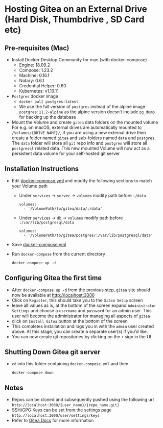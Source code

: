 # Hosting Gitea on an External Drive (Hard Disk, Thumbdrive , SD Card etc)

## Pre-requisites (Mac)

- Install Docker Desktop Community for mac (with docker-compose)
  - Engine: 18.09.2
  - Compose: 1.23.2
  - Machine: 0.16.1
  - Notary: 0.6.1
  - Credential Helper: 0.60
  - Kubernetes: v1.10.11
- `Postgres` docker image
  - `docker pull postgres:latest`
  - We use the full version of `postgres` instead of the alpine image `postgres:11.2-alpine` as the alpine version doesn't include `pg_dump` for backing up the database
- Mount the Volume and create `gitea` data folders on the mounted volume For e.g. on macOS, external drives are automatically mounted to `/Volumes/{DRIVE_NAME}/`, if you are using a new external drive then create a folder named `gitea` and sub-folders named `data` and `postgres`. The `data` folder will store all `git` repo info and `postgres` will store all `postgresql` related data. This new mounted Volume will now act as a persistent data volume for your self-hosted git server

## Installation Instructions

- Edit [docker-compose.yml](docker-compose.yml) and modify the following sections to match your Volume path

  - Under `services` -> `server` -> `volumes` modify path before `:/data`

    ```(yaml)
    volumes:
      - '/VolumePath/to/gitea/data/:/data'
    ```

  - Under `services` -> `db` -> `volumes` modify path before `:/var/lib/postgresql/data`

    ```(yaml)
    volumes:
      - '/VolumePath/to/gitea/postgres/:/var/lib/postgresql/data'
    ```

- Save [docker-compose.yml](docker-compose.yml)

- Run `docker-compose` from the current directory

   ```(shell)
   docker-compose up -d
   ```

## Configuring Gitea the first time

- After `docker-compose up -d` from the previous step, `gitea` site should now be available at [http://localhost:3000](http://localhost:3000)
- Click on `Register`, this should take you to the `Gitea Setup` screen
- leave all values as is, at the bottom of the screen expand `Administrator Settings` and choose a `username` and `password` for an admin user. This user will become the administrator for managing all aspects of `gitea`
- click on `Install Gitea` button at the bottom of the screen
- This completes installation and logs you in with the `admin` user created above. At this stage, you can create a separate user(s) if you'd like.
- You can now create git repositories by clicking on the `+` sign in the UI

## Shutting Down Gitea git server

- `cd` into this folder containing `docker-compose.yml` and then

    ```(shell)
    docker-compose down
    ```

## Notes

- Repos can be cloned and subsequently pushed using the following url `http://localhost:3000/{user_name}/{repo_name.git}`
- SSH/GPG Keys can be set from the settings page `http://localhost:3000/user/settings/keys`
- Refer to [Gitea Docs](https://github.com/go-gitea/) for more information
